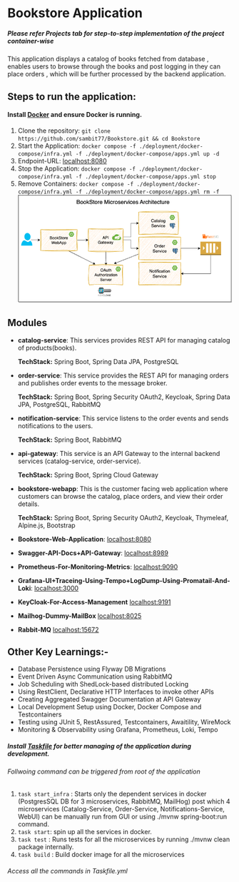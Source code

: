 # Bookstore Application
##### Please refer Projects tab for step-to-step implementation of the project container-wise

This application displays a catalog of books fetched from database , enables users to browse through the books and post logging in they can place orders , which will be further processed by the backend application.

## Steps to run the application:
#### Install [Docker](https://www.docker.com/) and ensure Docker is running.
1. Clone the repository: `git clone https://github.com/sambit77/Bookstore.git && cd Bookstore`
2. Start the Application: `docker compose -f ./deployment/docker-compose/infra.yml -f ./deployment/docker-compose/apps.yml up -d` <br>
3. Endpoint-URL: [localhost:8080](http://localhost:8080/products?) <br>
4. Stop the Application:  `docker compose -f ./deployment/docker-compose/infra.yml -f ./deployment/docker-compose/apps.yml stop` <br>
5. Remove Containers: `docker compose -f ./deployment/docker-compose/infra.yml -f ./deployment/docker-compose/apps.yml rm -f` <br>
![BookStore Microservices Architecture](docs/bookstore-spring-microservices-layout.png) 
## Modules
* **catalog-service**: 
  This services provides REST API for managing catalog of products(books).
  
  **TechStack:** Spring Boot, Spring Data JPA, PostgreSQL

* **order-service**: 
  This service provides the REST API for managing orders and publishes order events to the message broker.

  **TechStack:** Spring Boot, Spring Security OAuth2, Keycloak, Spring Data JPA, PostgreSQL, RabbitMQ

* **notification-service**: 
  This service listens to the order events and sends notifications to the users.
  
  **TechStack:** Spring Boot, RabbitMQ

* **api-gateway**: 
  This service is an API Gateway to the internal backend services (catalog-service, order-service).

  **TechStack:** Spring Boot, Spring Cloud Gateway

* **bookstore-webapp**: 
  This is the customer facing web application where customers can browse the catalog, place orders, and view their order details. 

  **TechStack:** Spring Boot, Spring Security OAuth2, Keycloak, Thymeleaf, Alpine.js, Bootstrap

* **Bookstore-Web-Application**:  [localhost:8080](http://localhost:8080/)
* **Swagger-API-Docs+API-Gateway**:  [localhost:8989](http://localhost:8989/)
* **Prometheus-For-Monitoring-Metrics**: [localhost:9090](http://localhost:9090/targets?search=)
* **Grafana-UI+Traceing-Using-Tempo+LogDump-Using-Promatail-And-Loki**: [localhost:3000](http://localhost:3000)
* **KeyCloak-For-Access-Management** [localhost:9191](http://localhost:9191/)
* **Mailhog-Dummy-MailBox** [localhost:8025](http://localhost:8025/)
* **Rabbit-MQ** [localhost:15672](http://localhost:15672/)

## Other Key Learnings:- 

*  Database Persistence using Flyway DB Migrations 
*  Event Driven Async Communication using RabbitMQ
*  Job Scheduling with ShedLock-based distributed Locking
*  Using RestClient, Declarative HTTP Interfaces to invoke other APIs
*  Creating Aggregated Swagger Documentation at API Gateway
*  Local Development Setup using Docker, Docker Compose and Testcontainers
*  Testing using JUnit 5, RestAssured, Testcontainers, Awaitility, WireMock
*  Monitoring & Observability using Grafana, Prometheus, Loki, Tempo

##### Install [Taskfile](https://taskfile.dev/) for better managing of the application during development.
###### Follwoing command can be triggered from root of the application
1. `task start_infra` : Starts only the dependent services in docker (PostgresSQL DB for 3 microservices, RabbitMQ, MailHog) post which 4 microservices (Catalog-Service, Order-Service, Notifications-Service, WebUI) can be manually run from GUI or using ./mvnw spring-boot:run command. <br>
2. `task start`: spin up all the services in docker. <br>
3. `task test` : Runs tests for all the microservices by running ./mvnw clean package internally. <br>
4. `task build` : Build docker image for all the microservices <br>

###### Access all the commands in Taskfile.yml
 

